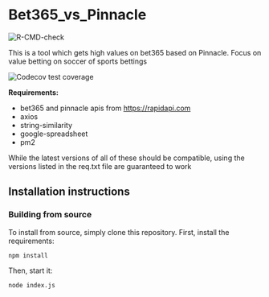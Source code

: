 # Bet365_vs_Pinnacle
<!-- badges: start -->
![R-CMD-check](https://github.com/talent330/bet365_vs_pinnacle/blob/master/3.jpg)

<!-- badges: end -->


This is a tool which gets high values on bet365 based on Pinnacle. Focus on value betting on soccer of sports bettings

![Codecov test coverage](https://github.com/talent330/bet365_vs_pinnacle/blob/master/2.PNG)

<b>Requirements:</b>
* bet365 and pinnacle apis from https://rapidapi.com
* axios
* string-similarity
* google-spreadsheet
* pm2


<p>While the latest versions of all of these should be compatible, using the versions listed in the req.txt file are guaranteed to work</p>

## Installation instructions
### Building from source
To install from source, simply clone this repository. First, install the requirements:

`npm install`

Then, start it:

`node index.js`
